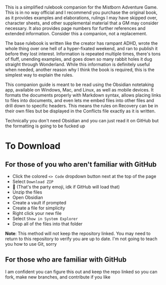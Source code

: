 This is a simplified rulebook companion for the Mistborn Adventure Game.
This is in no way official and I recommend you purchase the original book, as it provides examples and elaborations, rulings I may have skipped over, character sheets, and other supplemental material that a GM may consider necessary. It also provides page numbers for further references and extended information. Consider this a companion, not a replacement.

The base rulebook is written like the creator has rampant ADHD, wrote the whole thing over one hell of a hyper-fixated weekend, and ran to publish it before they lost interest. Information is repeated multiple times, there's tons of fluff, unending examples, and goes down so many rabbit holes it dug straight through Wonderland. While this information is definitely useful when needed, another reason why I think the book is required, this is the simplest way to explain the rules.

This companion guide is meant to be read using the Obsidian notetaking app, available on Windows, Mac, and Linux, as well as mobile devices. It formats the documents properly with Markdown syntax, allows placing links to files into documents, and even lets me embed files into other files and drill down to specific headers. This means the rules on Recovery can be in their own files but be displayed in the Conflicts file exactly as it is written.

Technically you don't need Obsidian and you can just read it on GitHub but the formatting is going to be fucked up
# To Download
## For those of you who aren't familiar with GitHub
- Click the colored `<> Code` dropdown button next at the top of the page
- Select `Download ZIP`
- 🎉 (That's the party emoji, idk if GitHub will load that)
- Unzip the files
- Open Obsidian
- Create a vault if prompted
- Create a file for simplicity
- Right click your new file
- Select `Show in System Explorer`
- Drop all of the files into that folder

**Note**: This method will not keep the repository linked. You may need to return to this repository to verify you are up to date. I'm not going to teach you how to use Git, sorry
## For those who are familiar with GitHub
I am confident you can figure this out and keep the repo linked so you can fork, make new branches, and contribute if you like